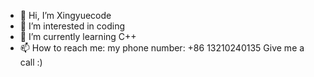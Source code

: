- 👋 Hi, I’m Xingyuecode
- 👀 I’m interested in coding
- 🌱 I’m currently learning C++
- 📫 How to reach me: my phone number: +86 13210240135
Give me a call :)
<!---
Xingyuecode/Xingyuecode is a ✨ special ✨ repository because its `README.md` (this file) appears on your GitHub profile.
You can click the Preview link to take a look at your changes.
--->
